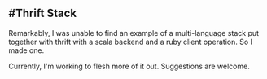 #Thrift Stack
--------------
Remarkably, I was unable to find an example of a multi-language stack put together with thrift with a scala backend and a ruby client operation. So I made one.

Currently, I'm working to flesh more of it out. Suggestions are welcome.